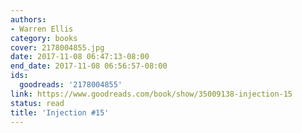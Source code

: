 ```yaml
---
authors:
- Warren Ellis
category: books
cover: 2178004855.jpg
date: 2017-11-08 06:47:13-08:00
end_date: 2017-11-08 06:56:57-08:00
ids:
  goodreads: '2178004855'
link: https://www.goodreads.com/book/show/35009138-injection-15
status: read
title: 'Injection #15'
---
```


